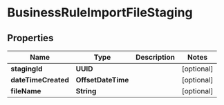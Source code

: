 

# BusinessRuleImportFileStaging


## Properties

| Name | Type | Description | Notes |
|------------ | ------------- | ------------- | -------------|
|**stagingId** | **UUID** |  |  [optional] |
|**dateTimeCreated** | **OffsetDateTime** |  |  [optional] |
|**fileName** | **String** |  |  [optional] |



